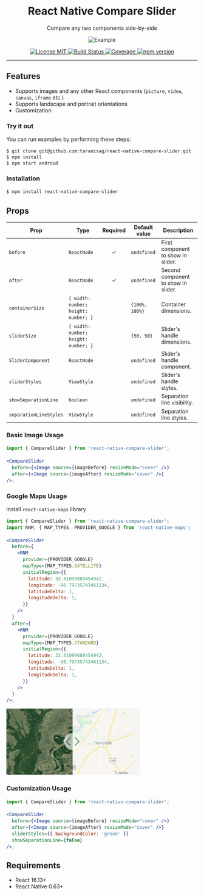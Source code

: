 <div align="center">
  <h1>React Native Compare Slider</h1>
  <p>Compare any two components side-by-side</p>

![Example](./examples/assets/images/slider-teaser.gif)

<a href="https://github.com/taranisag/react-native-compare-slider/blob/master/LICENSE">
<img src="https://img.shields.io/npm/l/react-compare-slider.svg" alt="License MIT" />
</a>
<a href="https://github.com/taranisag/react-native-compare-slider">
<img src="https://travis-ci.com/taranisag/react-native-compare-slider.svg?branch=master" alt="Build Status" />
</a>
<a href="https://coveralls.io/github/taranisag/react-native-compare-slider?branch=master">
<img src="https://coveralls.io/repos/github/taranisag/react-native-compare-slider/badge.svg?branch=master" alt="Coverage" />
</a>
<a href="https://www.npmjs.com/package/react-native-compare-slider">
<img src="https://img.shields.io/npm/v/react-native-compare-slider.svg" alt="npm version" />
</a>
</div>

---

## Features

- Supports images and any other React components (`picture`, `video`, `canvas`, `iframe` etc.)
- Supports landscape and portrait orientations
- Customization

### Try it out

You can run examples by performing these steps:

```
$ git clone git@github.com:taranisag/react-native-compare-slider.git
$ npm install
$ npm start android
```

### Installation

```sh
$ npm install react-native-compare-slider
```

## Props

| Prop                   | Type                                 | Required | Default value  | Description                         |
| ---------------------- | ------------------------------------ | :------: | -------------- | ----------------------------------- |
| `before`               | `ReactNode`                          |    ✓     | `undefined`    | First component to show in slider.  |
| `after`                | `ReactNode`                          |    ✓     | `undefined`    | Second component to show in slider. |
| `containerSize`        | `{ width: number; height: number; }` |          | `{100%, 100%}` | Container dimensions.               |
| `sliderSize`           | `{ width: number; height: number; }` |          | `{50, 50}`     | Slider's handle dimensions.         |
| `SliderComponent`      | `ReactNode`                          |          | `undefined`    | Slider's handle component.          |
| `sliderStyles`         | `ViewStyle`                          |          | `undefined`    | Slider's handle styles.             |
| `showSeparationLine`   | `boolean`                            |          | `undefined`    | Separation line visibility.         |
| `separationLineStyles` | `ViewStyle`                          |          | `undefined`    | Separation line styles.             |

### Basic Image Usage

```jsx
import { CompareSlider } from 'react-native-compare-slider';

<CompareSlider
  before={<Image source={imageBefore} resizeMode="cover" />}
  after={<Image source={imageAfter} resizeMode="cover" />}
/>;
```

### Google Maps Usage

install `react-native-maps` library

```jsx
import { CompareSlider } from 'react-native-compare-slider';
import RNM, { MAP_TYPES, PROVIDER_GOOGLE } from 'react-native-maps';

<CompareSlider
  before={
    <RNM
      provider={PROVIDER_GOOGLE}
      mapType={MAP_TYPES.SATELLITE}
      initialRegion={{
        latitude: 33.61099089454942,
        longitude: -90.79735743461134,
        latitudeDelta: 1,
        longitudeDelta: 1,
      }}
    />
  }
  after={
    <RNM
      provider={PROVIDER_GOOGLE}
      mapType={MAP_TYPES.STANDARD}
      initialRegion={{
        latitude: 33.61099089454942,
        longitude: -90.79735743461134,
        latitudeDelta: 1,
        longitudeDelta: 1,
      }}
    />
  }
/>;
```

![Example](./examples/assets/images/slider-map.gif)

### Customization Usage

```jsx
import { CompareSlider } from 'react-native-compare-slider';

<CompareSlider
  before={<Image source={imageBefore} resizeMode="cover" />}
  after={<Image source={imageAfter} resizeMode="cover" />}
  sliderStyles={{ backgroundColor: 'green' }}
  showSeparationLine={false}
/>;
```

## Requirements

- React 16.13+
- React Native 0.63+
